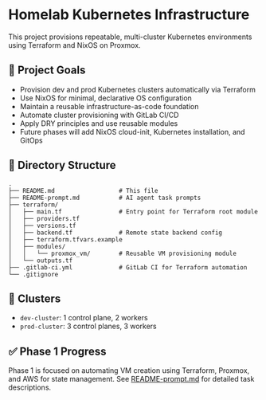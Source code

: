 # Homelab Kubernetes Infrastructure

This project provisions repeatable, multi-cluster Kubernetes environments using Terraform and NixOS on Proxmox.

## 🧩 Project Goals

- Provision dev and prod Kubernetes clusters automatically via Terraform
- Use NixOS for minimal, declarative OS configuration
- Maintain a reusable infrastructure-as-code foundation
- Automate cluster provisioning with GitLab CI/CD
- Apply DRY principles and use reusable modules
- Future phases will add NixOS cloud-init, Kubernetes installation, and GitOps

## 📁 Directory Structure

```
.
├── README.md                  # This file
├── README-prompt.md           # AI agent task prompts
├── terraform/
│   ├── main.tf                # Entry point for Terraform root module
│   ├── providers.tf
│   ├── versions.tf
│   ├── backend.tf             # Remote state backend config
│   ├── terraform.tfvars.example
│   ├── modules/
│   │   └── proxmox_vm/        # Reusable VM provisioning module
│   └── outputs.tf
├── .gitlab-ci.yml             # GitLab CI for Terraform automation
└── .gitignore
```

## 🚀 Clusters

- `dev-cluster`: 1 control plane, 2 workers
- `prod-cluster`: 3 control planes, 3 workers

## ✅ Phase 1 Progress

Phase 1 is focused on automating VM creation using Terraform, Proxmox, and AWS for state management. See [README-prompt.md](./README-prompt.md) for detailed task descriptions.
